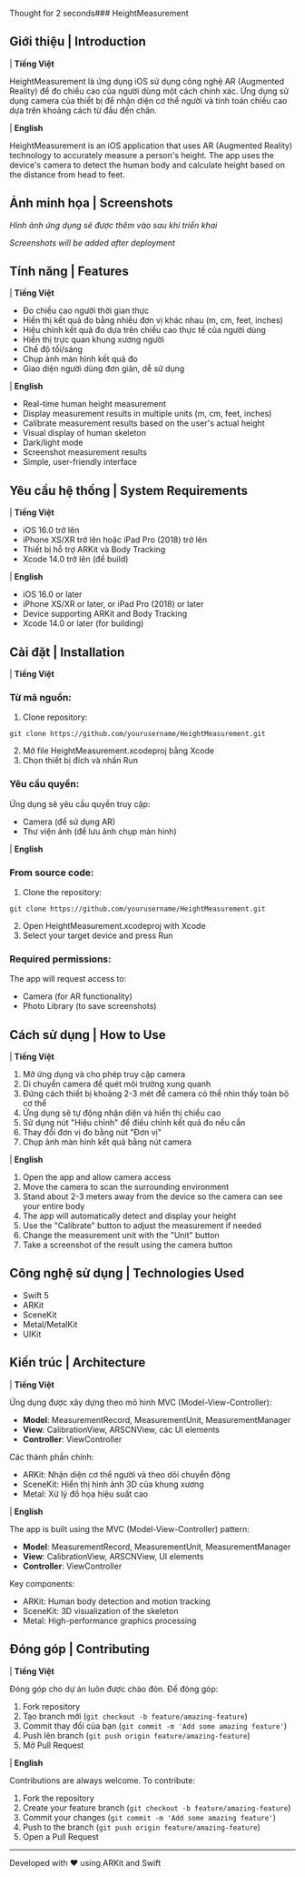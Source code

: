 Thought for 2 seconds### HeightMeasurement

## Giới thiệu | Introduction

| **Tiếng Việt**

HeightMeasurement là ứng dụng iOS sử dụng công nghệ AR (Augmented Reality) để đo chiều cao của người dùng một cách chính xác. Ứng dụng sử dụng camera của thiết bị để nhận diện cơ thể người và tính toán chiều cao dựa trên khoảng cách từ đầu đến chân.

 | **English**

HeightMeasurement is an iOS application that uses AR (Augmented Reality) technology to accurately measure a person's height. The app uses the device's camera to detect the human body and calculate height based on the distance from head to feet.




## Ảnh minh họa | Screenshots

*Hình ảnh ứng dụng sẽ được thêm vào sau khi triển khai*

*Screenshots will be added after deployment*

## Tính năng | Features

| **Tiếng Việt**

- Đo chiều cao người thời gian thực
- Hiển thị kết quả đo bằng nhiều đơn vị khác nhau (m, cm, feet, inches)
- Hiệu chỉnh kết quả đo dựa trên chiều cao thực tế của người dùng
- Hiển thị trực quan khung xương người
- Chế độ tối/sáng
- Chụp ảnh màn hình kết quả đo
- Giao diện người dùng đơn giản, dễ sử dụng


 | **English**

- Real-time human height measurement
- Display measurement results in multiple units (m, cm, feet, inches)
- Calibrate measurement results based on the user's actual height
- Visual display of human skeleton
- Dark/light mode
- Screenshot measurement results
- Simple, user-friendly interface





## Yêu cầu hệ thống | System Requirements

| **Tiếng Việt**

- iOS 16.0 trở lên
- iPhone XS/XR trở lên hoặc iPad Pro (2018) trở lên
- Thiết bị hỗ trợ ARKit và Body Tracking
- Xcode 14.0 trở lên (để build)


 | **English**

- iOS 16.0 or later
- iPhone XS/XR or later, or iPad Pro (2018) or later
- Device supporting ARKit and Body Tracking
- Xcode 14.0 or later (for building)





## Cài đặt | Installation

| **Tiếng Việt**

### Từ mã nguồn:

1. Clone repository:


```shellscript
git clone https://github.com/yourusername/HeightMeasurement.git
```

2. Mở file HeightMeasurement.xcodeproj bằng Xcode
3. Chọn thiết bị đích và nhấn Run


### Yêu cầu quyền:

Ứng dụng sẽ yêu cầu quyền truy cập:

- Camera (để sử dụng AR)
- Thư viện ảnh (để lưu ảnh chụp màn hình)


 | **English**

### From source code:

1. Clone the repository:


```shellscript
git clone https://github.com/yourusername/HeightMeasurement.git
```

2. Open HeightMeasurement.xcodeproj with Xcode
3. Select your target device and press Run


### Required permissions:

The app will request access to:

- Camera (for AR functionality)
- Photo Library (to save screenshots)





## Cách sử dụng | How to Use

| **Tiếng Việt**

1. Mở ứng dụng và cho phép truy cập camera
2. Di chuyển camera để quét môi trường xung quanh
3. Đứng cách thiết bị khoảng 2-3 mét để camera có thể nhìn thấy toàn bộ cơ thể
4. Ứng dụng sẽ tự động nhận diện và hiển thị chiều cao
5. Sử dụng nút "Hiệu chỉnh" để điều chỉnh kết quả đo nếu cần
6. Thay đổi đơn vị đo bằng nút "Đơn vị"
7. Chụp ảnh màn hình kết quả bằng nút camera


 | **English**

1. Open the app and allow camera access
2. Move the camera to scan the surrounding environment
3. Stand about 2-3 meters away from the device so the camera can see your entire body
4. The app will automatically detect and display your height
5. Use the "Calibrate" button to adjust the measurement if needed
6. Change the measurement unit with the "Unit" button
7. Take a screenshot of the result using the camera button





## Công nghệ sử dụng | Technologies Used

- Swift 5
- ARKit
- SceneKit
- Metal/MetalKit
- UIKit


## Kiến trúc | Architecture

| **Tiếng Việt**

Ứng dụng được xây dựng theo mô hình MVC (Model-View-Controller):

- **Model**: MeasurementRecord, MeasurementUnit, MeasurementManager
- **View**: CalibrationView, ARSCNView, các UI elements
- **Controller**: ViewController


Các thành phần chính:

- ARKit: Nhận diện cơ thể người và theo dõi chuyển động
- SceneKit: Hiển thị hình ảnh 3D của khung xương
- Metal: Xử lý đồ họa hiệu suất cao


 | **English**

The app is built using the MVC (Model-View-Controller) pattern:

- **Model**: MeasurementRecord, MeasurementUnit, MeasurementManager
- **View**: CalibrationView, ARSCNView, UI elements
- **Controller**: ViewController


Key components:

- ARKit: Human body detection and motion tracking
- SceneKit: 3D visualization of the skeleton
- Metal: High-performance graphics processing





## Đóng góp | Contributing

| **Tiếng Việt**

Đóng góp cho dự án luôn được chào đón. Để đóng góp:

1. Fork repository
2. Tạo branch mới (`git checkout -b feature/amazing-feature`)
3. Commit thay đổi của bạn (`git commit -m 'Add some amazing feature'`)
4. Push lên branch (`git push origin feature/amazing-feature`)
5. Mở Pull Request


 | **English**

Contributions are always welcome. To contribute:

1. Fork the repository
2. Create your feature branch (`git checkout -b feature/amazing-feature`)
3. Commit your changes (`git commit -m 'Add some amazing feature'`)
4. Push to the branch (`git push origin feature/amazing-feature`)
5. Open a Pull Request








---

Developed with ❤️ using ARKit and Swift
